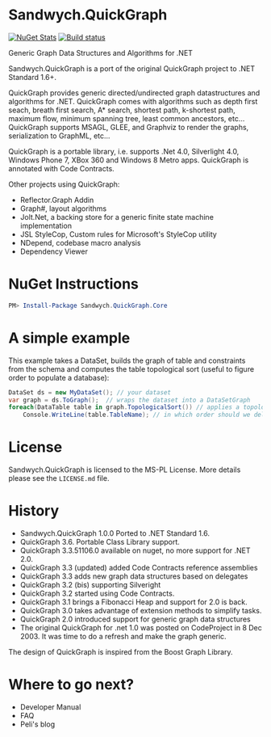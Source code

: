 # Sandwych.QuickGraph

[![NuGet Stats](https://img.shields.io/nuget/v/Sandwych.QuickGraph.Core.svg)](https://www.nuget.org/packages/Sandwych.QuickGraph.Core) 
[![Build status](https://ci.appveyor.com/api/projects/status/bot7355f3eqedefj?svg=true)](https://ci.appveyor.com/project/oldrev/sandwych-quickgraph)

Generic Graph Data Structures and Algorithms for .NET

Sandwych.QuickGraph is a port of the original QuickGraph project to .NET Standard 1.6+.

QuickGraph provides generic directed/undirected graph datastructures and algorithms for .NET. QuickGraph comes with algorithms such as depth first seach, breath first search, A* search, shortest path, k-shortest path, maximum flow, minimum spanning tree, least common ancestors, etc... QuickGraph supports MSAGL, GLEE, and Graphviz to render the graphs, serialization to GraphML, etc...

QuickGraph is a portable library, i.e. supports .Net 4.0, Silverlight 4.0, Windows Phone 7, XBox 360 and Windows 8 Metro apps. QuickGraph is annotated with Code Contracts.

Other projects using QuickGraph:

* Reflector.Graph Addin
* Graph#, layout algorithms
* Jolt.Net, a backing store for a generic finite state machine implementation
* JSL StyleCop, Custom rules for Microsoft's StyleCop utility
* NDepend, codebase macro analysis
* Dependency Viewer

# NuGet Instructions

```powershell
PM> Install-Package Sandwych.QuickGraph.Core
```

# A simple example
This example takes a DataSet, builds the graph of table and constraints from the schema and computes the table topological sort (useful to figure order to populate a database):

```csharp
DataSet ds = new MyDataSet(); // your dataset
var graph = ds.ToGraph();  // wraps the dataset into a DataSetGraph
foreach(DataTable table in graph.TopologicalSort()) // applies a topological sort to the dataset graph
    Console.WriteLine(table.TableName); // in which order should we delete the tables?
```

# License

Sandwych.QuickGraph is licensed to the MS-PL License. More details please see the `LICENSE.md` file.

# History

* Sandwych.QuickGraph 1.0.0 Ported to .NET Standard 1.6.
* QuickGraph 3.6. Portable Class Library support.
* QuickGraph 3.3.51106.0 available on nuget, no more support for .NET 2.0.
* QuickGraph 3.3 (updated) added Code Contracts reference assemblies
* QuickGraph 3.3 adds new graph data structures based on delegates
* QuickGraph 3.2 (bis) supporting Silveright
* QuickGraph 3.2 started using Code Contracts.
* QuickGraph 3.1 brings a Fibonacci Heap and support for 2.0 is back.
* QuickGraph 3.0 takes advantage of extension methods to simplify tasks.
* QuickGraph 2.0 introduced support for generic graph data structures
* The original QuickGraph for .net 1.0 was posted on CodeProject in 8 Dec 2003. It was time to do a refresh and make the graph generic.


The design of QuickGraph is inspired from the Boost Graph Library.

# Where to go next?

* Developer Manual
* FAQ
* Peli's blog
